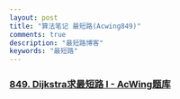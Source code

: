 ```yaml
---
layout: post
title: "算法笔记 最短路(Acwing849)"
comments: true
description: "最短路博客"
keywords: "最短路"
---
```


### [849. Dijkstra求最短路 I - AcWing题库](https://www.acwing.com/problem/content/description/851/)
